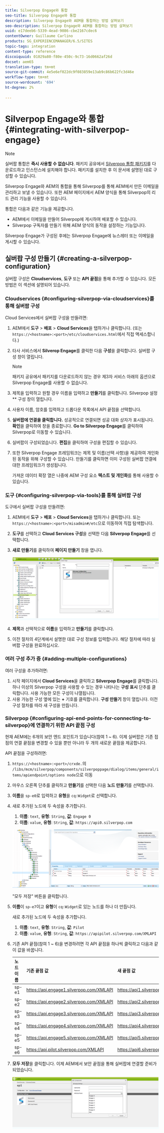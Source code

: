 ```yaml
---
title: Silverpop Engage와 통합
seo-title: Silverpop Engage와 통합
description: Silverpop Engage와 AEM을 통합하는 방법 살펴보기
seo-description: Silverpop Engage와 AEM을 통합하는 방법 살펴보기
uuid: e17deeb6-5339-4ead-9086-cbe2167cdec6
contentOwner: Guillaume Carlino
products: SG_EXPERIENCEMANAGER/6.5/SITES
topic-tags: integration
content-type: reference
discoiquuid: 01029a80-f80e-450c-9c73-16d0662af26d
docset: aem65
translation-type: tm+mt
source-git-commit: 4e5e6ef022dc9f083859e13ab9c86b622fc3d46e
workflow-type: tm+mt
source-wordcount: '694'
ht-degree: 2%

---
```



# Silverpop Engage와 통합{#integrating-with-silverpop-engage}

>[!NOTE]
>
>실버팝 통합은 **즉시 사용할 수 없습니다**. 패키지 공유에서 [Silverpop 통합 패키지](https://www.adobeaemcloud.com/content/marketplace/marketplaceProxy.html?packagePath=/content/companies/public/adobe/packages/aem620/product/cq-mcm-integrations-silverpop-content)를 다운로드하고 인스턴스에 설치해야 합니다. 패키지를 설치한 후 이 문서에 설명된 대로 구성할 수 있습니다.

Silverpop Engage와 AEM의 통합을 통해 Silverpop를 통해 AEM에서 만든 이메일을 관리하고 보낼 수 있습니다. 또한 AEM 페이지에서 AEM 양식을 통해 Silverpop의 리드 관리 기능을 사용할 수 있습니다.

통합은 다음과 같은 기능을 제공합니다.

* AEM에서 이메일을 만들어 Silverpop에 게시하여 배포할 수 있습니다.
* Silverpop 구독자를 만들기 위해 AEM 양식의 동작을 설정하는 기능입니다.

Silverpop Engage가 구성된 후에는 Silverpop Engage에 뉴스레터 또는 이메일을 게시할 수 있습니다.

## 실버팝 구성 만들기 {#creating-a-silverpop-configuration}

실버팝 구성은 **Cloudservices**, **도구** 또는 **API 끝점**&#x200B;을 통해 추가할 수 있습니다. 모든 방법은 이 섹션에 설명되어 있습니다.

### Cloudservices {#configuring-silverpop-via-cloudservices}를 통해 실버팝 구성

Cloud Services에서 실버팝 구성을 만들려면:

1. AEM에서 **도구** > **배포** > **Cloud Services**&#x200B;을 탭하거나 클릭합니다. (또는 `https://<hostname>:<port>/etc/cloudservices.html`에서 직접 액세스합니다.)
1. 타사 서비스에서 **Silverop Engage**&#x200B;를 클릭한 다음 **구성**&#x200B;을 클릭합니다. 실버팝 구성 창이 열립니다.

   >[!NOTE]
   >
   >패키지 공유에서 패키지를 다운로드하지 않는 경우 제3자 서비스 아래의 옵션으로 Silverpop Engage를 사용할 수 없습니다.

1. 제목을 입력하고 원할 경우 이름을 입력하고 **만들기**&#x200B;를 클릭합니다. Silverpop 설정** 구성 창이 열립니다.
1. 사용자 이름, 암호를 입력하고 드롭다운 목록에서 API 끝점을 선택합니다.
1. **실버팝에 연결을 클릭합니다.** 성공적으로 연결되면 성공 대화 상자가 표시됩니다. **확인**&#x200B;을 클릭하여 창을 종료합니다. **Go to Silverpop Engage**&#x200B;를 클릭하여 Silverpop로 이동할 수 있습니다.
1. 실버팝이 구성되었습니다. **편집**&#x200B;을 클릭하여 구성을 편집할 수 있습니다.
1. 또한 Silverpop Engage 프레임워크는 제목 및 이름(선택 사항)을 제공하여 개인화된 동작을 위해 구성할 수 있습니다. 만들기를 클릭하면 이미 구성된 실버팝 연결에 대한 프레임워크가 생성됩니다.

   가져온 데이터 확장 열은 나중에 AEM 구성 요소 **텍스트 및 개인화**&#x200B;를 통해 사용할 수 있습니다.

### 도구 {#configuring-silverpop-via-tools}를 통해 실버팝 구성

도구에서 실버팝 구성을 만들려면:

1. AEM에서 **도구** > **배포** > **Cloud Services**&#x200B;을 탭하거나 클릭합니다. 또는 `https://<hostname>:<port>/misadmin#/etc`으로 이동하여 직접 탐색합니다.
1. **도구**&#x200B;를 선택하고 **Cloud Services 구성**&#x200B;을 선택한 다음 **Silverpop Engage**&#x200B;를 선택합니다.
1. **새로 만들기**&#x200B;를 클릭하여 **페이지 만들기** 창을 엽니다.

   ![chlimage_1-6](assets/chlimage_1-6.jpeg)

1. **제목**&#x200B;과 선택적으로 **이름**&#x200B;을 입력하고 **만들기**&#x200B;를 클릭합니다.
1. 이전 절차의 4단계에서 설명한 대로 구성 정보를 입력합니다. 해당 절차에 따라 실버팝 구성을 완료하십시오.

### 여러 구성 추가 중 {#adding-multiple-configurations}

여러 구성을 추가하려면:

1. 시작 페이지에서 **Cloud Services**&#x200B;을 클릭하고 **Silverpop Engage**&#x200B;를 클릭합니다. 하나 이상의 Silverpop 구성을 사용할 수 있는 경우 나타나는 **구성 표시** 단추를 클릭합니다. 사용 가능한 모든 구성이 나열됩니다.
1. 사용 가능한 구성 옆에 있는 **+** 기호를 클릭합니다. **구성 만들기** 창이 열립니다. 이전 구성 절차를 따라 새 구성을 만듭니다.

### Silverpop {#configuring-api-end-points-for-connecting-to-silverpop}에 연결하기 위한 API 끝점 구성

현재 AEM에는 6개의 보안 엔드 포인트가 있습니다(참여 1 ~ 6). 이제 실버팝은 기존 접점의 연결 끝점을 변경할 수 있을 뿐만 아니라 두 개의 새로운 끝점을 제공합니다.

API 끝점을 구성하려면:

1. `https://<hostname>:<port>/crxde.`의 `/libs/mcm/silverpop/components/silverpoppage/dialog/items/general/items/apiendpoint/options node`으로 이동
1. 마우스 오른쪽 단추를 클릭하고 **만들기**&#x200B;를 선택한 다음 **노드 만들기**&#x200B;를 선택합니다.
1. **이름**&#x200B;을 `sp-e0`로 입력하고 **유형**&#x200B;을 `cq:Widget`로 선택합니다.
1. 새로 추가된 노드에 두 속성을 추가합니다.

   1. **이름**: `text`,  **유형**: `String`,  **값**:  `Engage 0`
   1. **이름**: `value`,  **유형**: `String`,  **값**:  `https://api0.silverpop.com`

   ![chlimage_1-42](assets/chlimage_1-42.png)

   &quot;모두 저장&quot; 버튼을 클릭합니다.

1. **이름**&#x200B;이 `sp-e7`이고 **유형**&#x200B;이 `cq:Widget`로 있는 노드를 하나 더 만듭니다.

   새로 추가된 노드에 두 속성을 추가합니다.

   1. **이름**: `text`,  **유형**: `String`,  **값**:  `Pilot`
   1. **이름**: `value`,  **유형**: `String`,  **값**:  `https://apipilot.silverpop.com/XMLAPI`

1. 기존 API 끝점(참여 1 ~ 6)을 변경하려면 각 API 끝점을 하나씩 클릭하고 다음과 같이 값을 바꿉니다.

   | **노드 이름** | **기존 끝점 값** | **새 끝점 값** |
   |---|---|---|
   | sp-e1 | https://api.engage1.silverpop.com/XMLAPI | https://api1.silverpop.com |
   | sp-e2 | https://api.engage2.silverpop.com/XMLAPI | https://api2.silverpop.com |
   | sp-e3 | https://api.engage3.silverpop.com/XMLAPI | https://api3.silverpop.com |
   | sp-e4 | https://api.engage4.silverpop.com/XMLAPI | https://api4.silverpop.com |
   | sp-e5 | https://api.engage5.silverpop.com/XMLAPI | https://api5.silverpop.com |
   | sp-e6 | https://api.pilot.silverpop.com/XMLAPI | https://api6.silverpop.com |

1. **모두 저장**&#x200B;을 클릭합니다. 이제 AEM에서 보안 끝점을 통해 실버팝에 연결할 준비가 되었습니다.

   ![chlimage_1-7](assets/chlimage_1-7.jpeg)

